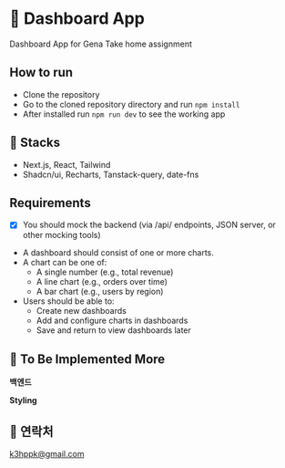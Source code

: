 # 💬 Dashboard App

Dashboard App for Gena Take home assignment

## How to run

- Clone the repository
- Go to the cloned repository directory and run `npm install`
- After installed run `npm run dev` to see the working app

## 📕 Stacks

- Next.js, React, Tailwind
- Shadcn/ui, Recharts, Tanstack-query, date-fns

## Requirements

- [x] You should mock the backend (via /api/ endpoints, JSON server, or other mocking tools)
- A dashboard should consist of one or more charts.
- A chart can be one of:
  - A single number (e.g., total revenue)
  - A line chart (e.g., orders over time)
  - A bar chart (e.g., users by region)
- Users should be able to:
  - Create new dashboards
  - Add and configure charts in dashboards
  - Save and return to view dashboards later

## 🚎 To Be Implemented More

**백엔드**

**Styling**

## 📩 연락처

k3hppk@gmail.com
